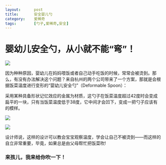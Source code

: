 ```yaml
---
layout:      post
title:       安全婴儿勺
category:    爱稀奇
tags:        [勺子,爱稀奇,安全]
---
```


# 婴幼儿安全勺，从小就不能“弯”！
           
[![](https://img.alicdn.com/imgextra/i1/232721121/TB2oeCtjVXXXXXYXFXXXXXXXXXX_!!232721121.jpg)](http://www.caoyinping.win 
"该图已被盗")           

     
                                       
因为种种原因，婴幼儿在妈妈喂饭或者自己动手吃饭的时候，常常会被烫到。那么，有没有办法解决这个问题？来自杭州的两个公司带来了一个方案，那就是会根据饭菜温度进行变形的“婴幼儿安全勺”（Deformable Spoon）：    

采用某种具备形状记忆效应的金属为材质，这勺子在饭菜温度超过42度时会变成扁平的一块，只有当饭菜温度低于38度，它中间才会凹下，变成一把勺子应该有的模样。     

![](https://img.alicdn.com/imgextra/i2/232721121/TB2MdOGjVXXXXaAXpXXXXXXXXXX_!!232721121.jpg)


![](https://img.alicdn.com/imgextra/i1/232721121/TB2Z59LjVXXXXXDXpXXXXXXXXXX_!!232721121.jpg)       
      
设计师说，这样的设计可以教会宝宝观察温度，学会让自己不被烫到——而这样的自立非常重要，毕竟，如果总是由父母帮忙把饭菜吹!

### 来孩儿，我来给你吹一下！
